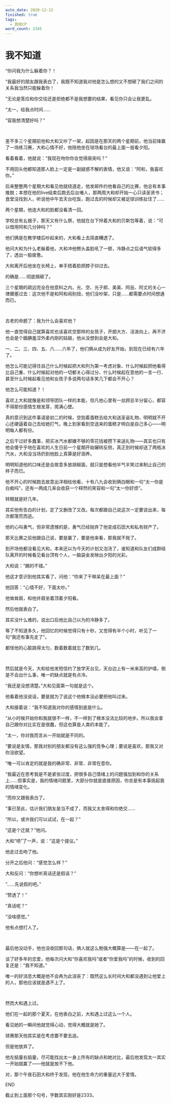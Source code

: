 ```yaml
---
auto_date: 2020-12-12
finished: true
tags:
  - 其他CP
word_count: 2345
---
```


# 我不知道

“你问我为什么躲着你？！

“我最好的朋友跟我表白了，我既不知道我对他是怎么想的又不想砸了我们之间的关系我当然只能躲着你！

“无论是答应和你交往还是拒绝都不是我想要的结果，看见你只会让我更乱。

“太一，给我点时间……

“容我想清楚好吗？”

<br>

差不多三个星期前他和大和又吵了一架，起因是在那天的两个星期前，他当前锋赢了一场练习赛，大和心情不好，他陪他坐在球场看台的最上面一层看夕阳。

看着看着，他就说：“我现在吻你你会觉得唐突吗？”

不用回头他都知道那人脸上一定是一副疑惑不解的表情，他又说：“阿和，我喜欢你。”

后来整整两个星期大和看见他就绕道走，他发邮件约他看自己的比赛，他总有本事推脱；本想在他的live结束后跑去后台堵人，那两周大和却开始一心只读圣贤书；食堂没找到人，听说他中午去天台吃饭，跑过去的时候却又被足球训练扯住了……

两个星期，他连大和的脸都没看清一回。

学校总有幺蛾子，那天又有什么祭，他就在台下拎着大和的贝斯包等着，说：“可以借用阿和几分钟吗？”

他们俩是在教学楼后吵起来的，大和看上去简直糟透了。

他问大和为什么老躲着他，大和冲他劈头盖脸吼了一顿，冷静点之后语气软得多了，透出一股疲惫。

大和离开后他坐在长椅上，单手捂着脸把脖子仰过去。

的确是……彻底搞砸了。

三个星期的疏远完全在他意料之内，光、空、光子郎、美美、阿岳、阿丈的关心一律搪塞过去：这次他不是和阿和闹别扭，他们没吵架，只是……都需要点时间想通而已。

<br>

古老的命题了：我为什么会喜欢他？

他一直觉得自己就算喜欢也该喜欢空那样的女孩子，开朗大方、活泼向上，再不济也会是个腼腆羞涩外柔内刚的姑娘，他从没想到会是大和。

一、二、三、四、五、六……六年了，他们俩从成为好友开始，到现在已经有六年了。

他怎么可能记得住自己什么时候起把大和列为第一考虑对象、什么时候起把他看得比自己重、什么时候起对他的一切都关心得过分、什么时候起在意他的一言一行、甚至什么时候起看见他和女孩子多说两句话多笑几下都会不开心？

他怎么可能知道？！

喜欢上大和就像是和领导团队一样的本能，但凡他心里有一丝顾忌半分留心，都容不得那份感情生根发芽，爬满心壁。

真的意识到这件事请是初二的时候，空抱着蛋糕去给大和送圣诞礼物，明明就不开心还硬逼着自己去给她打气，晚上到家看到空送来的蛋糕才明白是自己多心——明明每人都有份。

之后干过好多蠢事，把买冰汽水都嫌不够的零花钱被攒下来送礼物——其实也只有他会傻乎乎地在喜欢的人生日前一个星期开始辗转反侧，真正到时候却送了两瓶冰汽水，大和没当场扔到他脸上真算是好涵养。

明明知道他的口味还是会故意多放胡椒面，就只是想看他半气半笑过来制止自己的样子而已。

他不开心的时候跑去故意出洋相给他看，十有八九会收到俩白眼和一句“太一你是白痴吗”，还有一两成几率会收获一个释然的笑容和一句“太一你好烦”。

转眼就是好几年。

其实他有告白的计划，定了又删改了又改。每次都跟自己说这次一定要说出来，每次都落荒而逃。

他的心叫勇气，但非常遗憾的是，勇气已经抛弃了他变成石田大和私有财产了。

那天比赛之前他跟自己说，要是赢了，要是他来看，那我就不拖了。

到开场他都没看见大和，本来还以为今天的计划又泡汤了，谁知道和队友们成群结队离开的时候看见看台顶有个人，一脑袋金发映出夕阳的光彩。

大和说：“踢的不错。”

他这才意识到他其实看了，问他：“你来了干嘛呆在最上面？”

他回答：“心情不好，下面太吵。”

他耸耸肩，和他并肩坐着顶着夕阳看。

然后他就表白了。

其实没什么难的，说出口后他比自己以为的冷静多了。

等了不知道多久，他回忆的时候觉得只有十秒，又觉得有半个小时，听见了一句“我还有事先走了”。

都怪他的心脏跳得太匀，数着数着就忘了数到几。

<br>

然后就是今天，大和给他发短信约了放学天台见，天台边上有一米来高的护墙，倒是不会出什么事，唯一的缺点就是有点冷。

“我还是没想清楚。”大和见面第一句就是这个。

他看着他没说话，要是就为了说这个他根本没必要把他叫过来。

大和接着说：“我不知道我对你的感情到底是什么。

“从小时候开始你和我就很不一样，不一样到了根本没法比较的地步。所以我会拿自己跟你对比实在是很蠢，但这也算是人类的本能了。

“太一，你对我而言从一开始就是不同的。

“要说是友情，那我对别的朋友都没有这么强的竞争心理；要说是喜欢，那我又对你没欲望。

“唯一可以肯定的就是我的确非常、非常、非常在意你。

“我最近在思考我是不是紧张过度，把很多自己情绪上的问题强加到和你的关系上……但事实是，我的情绪问题里，大部分你就是直接原因，你总是有本事挑起我的情绪变化。

“而你又跟我表白了。

“事已至此，估计我们朋友是当不成了，而我又太舍得和你绝交……

“所以，或许我们可以试试，在一起？”

“这是个迁就？”他问。

大和“啧”了一声，说：“这是个提议。”

他走过去吻了他。

分开之后他问：“感觉怎么样？”

大和反问：“你想听真话还是假话？”

“……先说假的吧。”

“赞透了！”

“真话呢？”

“没啥感觉。”

他有点想打人了。

<br>

最后他没动手，他也没收回那句话，俩人就这么勉强大概算是——在一起了。

谈了好多年的恋爱，他每次问大和“你喜欢我吗”或者“你爱我吗”的时候，收到的回复还是：“我不知道。”

唯一的好消息大概是他不会再为此沮丧了：既然这么长时间大和都没遇到让他爱上的人，那他应该就是遇不上了。

<br>

然而大和遇上过。

他们在一起的那个夏天，在他表白之前，大和遇上过这么一个人。

看见她的一瞬间他就觉得心动，觉得大概就是她了。

球赛那天他其实是在考虑要不要去追。

但是他放弃了。

他左掂量右掂量，尽可能找出太一身上所有的缺点和她对比，最后他发现太一其实一开始就赢了——他就是放不下他。

对，那个午夜石田大和终于发现，他在他生命力的重量远大于爱情。

END

截止到上面那个句号，字数其实刚好是2333。
